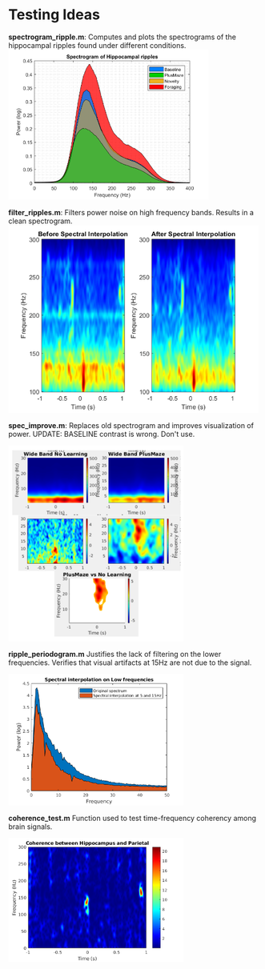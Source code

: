 # Testing Ideas

**spectrogram_ripple.m**: Computes and plots the spectrograms of the hippocampal ripples found under different conditions.
<img src="spec_ripp.png" width="400">

**filter_ripples.m**: Filters power noise on high frequency bands. Results in a clean spectrogram. 
<img src="result_filter.png" width="500">

**spec_improve.m**: Replaces old spectrogram and improves visualization of power. UPDATE: BASELINE contrast is wrong. Don't use.

<img src="improved.png" width="350">

**ripple_periodogram.m**
Justifies the lack of filtering on the lower frequencies. Verifies that visual artifacts at 15Hz are not due to the signal. 

<img src="low_interpolation.png" width="350">

**coherence_test.m**
Function used to test time-frequency coherency among brain signals.

<img src="coherence.png" width="350">
